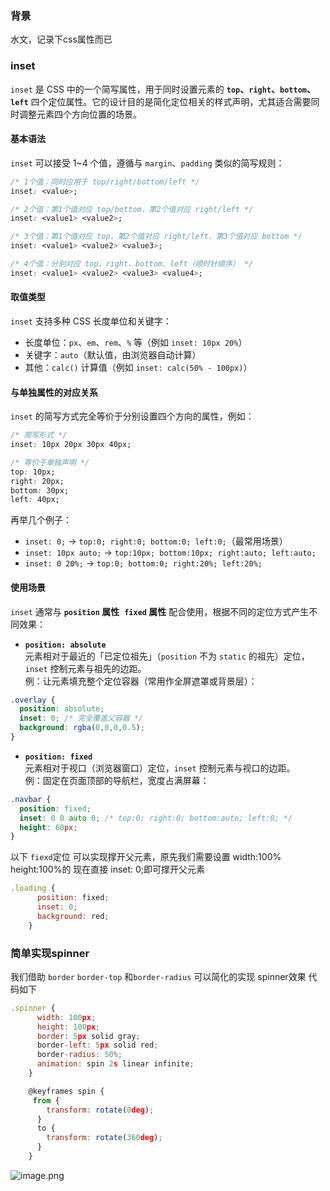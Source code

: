 ### 背景

水文，记录下css属性而已

### inset

`inset` 是 CSS 中的一个简写属性，用于同时设置元素的 **`top`、`right`、`bottom`、`left`** 四个定位属性。它的设计目的是简化定位相关的样式声明，尤其适合需要同时调整元素四个方向位置的场景。

#### 基本语法

`inset` 可以接受 1\~4 个值，遵循与 `margin`、`padding` 类似的简写规则：

```css
/* 1个值：同时应用于 top/right/bottom/left */
inset: <value>;

/* 2个值：第1个值对应 top/bottom，第2个值对应 right/left */
inset: <value1> <value2>;

/* 3个值：第1个值对应 top，第2个值对应 right/left，第3个值对应 bottom */
inset: <value1> <value2> <value3>;

/* 4个值：分别对应 top、right、bottom、left（顺时针顺序） */
inset: <value1> <value2> <value3> <value4>;
```

#### **取值类型**

`inset` 支持多种 CSS 长度单位和关键字：

*   长度单位：`px`、`em`、`rem`、`%` 等（例如 `inset: 10px 20%`）
*   关键字：`auto`（默认值，由浏览器自动计算）
*   其他：`calc()` 计算值（例如 `inset: calc(50% - 100px)`）

#### **与单独属性的对应关系**

`inset` 的简写方式完全等价于分别设置四个方向的属性，例如：

```css
/* 简写形式 */
inset: 10px 20px 30px 40px;

/* 等价于单独声明 */
top: 10px;
right: 20px;
bottom: 30px;
left: 40px;
```

再举几个例子：

*   `inset: 0;` → `top:0; right:0; bottom:0; left:0;`（最常用场景）
*   `inset: 10px auto;` → `top:10px; bottom:10px; right:auto; left:auto;`
*   `inset: 0 20%;` → `top:0; bottom:0; right:20%; left:20%;`

#### **使用场景**

`inset` 通常与 **`position` 属性**  **`fixed` 属性** 配合使用，根据不同的定位方式产生不同效果：

*   **`position: absolute`**\
    元素相对于最近的「已定位祖先」（`position` 不为 `static` 的祖先）定位，`inset` 控制元素与祖先的边距。\
    例：让元素填充整个定位容器（常用作全屏遮罩或背景层）：

```css
.overlay {
  position: absolute;
  inset: 0; /* 完全覆盖父容器 */
  background: rgba(0,0,0,0.5);
}
```

*   **`position: fixed`**\
    元素相对于视口（浏览器窗口）定位，`inset` 控制元素与视口的边距。\
    例：固定在页面顶部的导航栏，宽度占满屏幕：

```css
.navbar {
  position: fixed;
  inset: 0 0 auto 0; /* top:0; right:0; bottom:auto; left:0; */
  height: 60px;
}
```

以下 `fiexd`定位 可以实现撑开父元素，原先我们需要设置 width:100%  height:100%的 现在直接  inset: 0;即可撑开父元素

```js
.loading {
      position: fixed;
      inset: 0;
      background: red;
    }
```

### 简单实现spinner

我们借助 `border` `border-top` 和`border-radius` 可以简化的实现 spinner效果 代码如下

```js
.spinner {
      width: 100px;
      height: 100px;
      border: 5px solid gray;
      border-left: 5px solid red;
      border-radius: 50%;
      animation: spin 2s linear infinite;
    }

    @keyframes spin {
     from {
        transform: rotate(0deg);
      }
      to {
        transform: rotate(360deg);
      }
    }
```

![image.png](https://p0-xtjj-private.juejin.cn/tos-cn-i-73owjymdk6/08085a2bee90429281cf9d6e5c8d7225~tplv-73owjymdk6-jj-mark-v1:0:0:0:0:5o6Y6YeR5oqA5pyv56S-5Yy6IEAg5LiJ5bCP5rKz:q75.awebp?policy=eyJ2bSI6MywidWlkIjoiNDIyMjU2MjE0MTIxMDQ3OCJ9&rk3s=f64ab15b&x-orig-authkey=f32326d3454f2ac7e96d3d06cdbb035152127018&x-orig-expires=1755070842&x-orig-sign=A8BqrpcMDV%2BgeH94hlXxxqE6cLo%3D)
